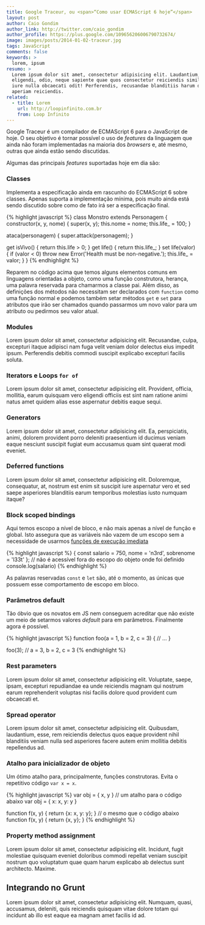 ```yaml
---
title: Google Traceur, ou <span>“Como usar ECMAScript 6 hoje”</span>
layout: post
author: Caio Gondim
author_link: http://twitter.com/caio_gondim
author_profile: https://plus.google.com/109656206006790732674/
image: images/posts/2014-01-02-traceur.jpg
tags: JavaScript
comments: false
keywords: >
  lorem, ipsum
resumo: >
  Lorem ipsum dolor sit amet, consectetur adipisicing elit. Laudantium,
  eligendi, odio, neque sapiente quae quos consectetur reiciendis similique iste
  iure nulla obcaecati odit! Perferendis, recusandae blanditiis harum dolorum
  aperiam reiciendis.
related:
  - title: Lorem
    url: http://loopinfinito.com.br
    from: Loop Infinito
---
```


Google Traceur é um compilador de ECMAScript 6 para o JavaScript de hoje. O seu
objetivo é tornar possível o uso de _features_ da linguagem que ainda não foram
implementadas na maioria dos _browsers_ e, até mesmo, outras que ainda estão
sendo discutidas.

Algumas das principais _features_ suportadas hoje em dia são:

### Classes

Implementa a especificação ainda em rascunho do ECMAScript 6 sobre classes.
Apenas suporta a implementação mínima, pois muito ainda está sendo discutido
sobre como de fato irá ser a especificação final.

{% highlight javascript %}
class Monstro extends Personagem {
  constructor(x, y, nome) {
    super(x, y);
    this.nome = nome;
    this.life_ = 100;
  }

  ataca(personagem) {
    super.attack(personagem);
  }

  get isVivo() { return this.life > 0; }
  get life() { return this.life_; }
  set life(valor) {
    if (valor < 0) throw new Error('Health must be non-negative.');
    this.life_ = valor;
  }
}
{% endhighlight %}

Reparem no código acima que temos alguns elementos comuns em linguagens
orientadas a objeto, como uma função construtora, herança, uma palavra reservada
para chamarmos a classe pai. Além disso, as definições dos métodos não necessitam
ser declarados com `function` como uma função normal e podemos também setar
métodos `get` e `set` para atributos que irão ser chamados quando passarmos um
novo valor para um atributo ou pedirmos seu valor atual.

### Modules

Lorem ipsum dolor sit amet, consectetur adipisicing elit. Recusandae, culpa,
excepturi itaque adipisci nam fuga velit veniam dolor delectus eius impedit
ipsum. Perferendis debitis commodi suscipit explicabo excepturi facilis soluta.

### Iterators e Loops `for of`

Lorem ipsum dolor sit amet, consectetur adipisicing elit. Provident, officia,
mollitia, earum quisquam vero eligendi officiis est sint nam ratione animi natus
amet quidem alias esse aspernatur debitis eaque sequi.

### Generators

Lorem ipsum dolor sit amet, consectetur adipisicing elit. Ea, perspiciatis,
animi, dolorem provident porro deleniti praesentium id ducimus veniam eaque
nesciunt suscipit fugiat eum accusamus quam sint quaerat modi eveniet.

### Deferred functions

Lorem ipsum dolor sit amet, consectetur adipisicing elit. Doloremque,
consequatur, at, nostrum est enim sit suscipit iure aspernatur vero et sed saepe
asperiores blanditiis earum temporibus molestias iusto numquam itaque?

### Block scoped bindings

Aqui temos escopo a nível de bloco, e não mais apenas a nível de função e
global. Isto assegura que as variáveis não vazem de um escopo sem a necessidade
de usarmos
[funções de execução imediata](https://github.com/caiogondim/js-patterns-sublime-snippets#immediate-function)

{% highlight javascript %}
{
    const salario = 750,
    nome = 'n3rd',
    sobrenome = 'l33t'
};
// não é acessível fora do escopo do objeto onde foi definido
console.log(salario)
{% endhighlight %}

As palavras reservadas `const` e `let` são, até o momento, as únicas que possuem
esse comportamento de escopo em bloco.

### Parâmetros default

Tão óbvio que os novatos em JS nem conseguem acreditar que não existe um meio
de setarmos valores _default_ para em parâmetros. Finalmente agora é possível.

{% highlight javascript %}
function foo(a = 1, b = 2, c = 3) {
    // ...
}

foo(3); // a = 3, b = 2, c = 3
{% endhighlight %}

### Rest parameters

Lorem ipsum dolor sit amet, consectetur adipisicing elit. Voluptate, saepe,
ipsam, excepturi repudiandae ea unde reiciendis magnam qui nostrum earum
reprehenderit voluptas nisi facilis dolore quod provident cum obcaecati et.

### Spread operator

Lorem ipsum dolor sit amet, consectetur adipisicing elit. Quibusdam, laudantium,
esse, rem reiciendis delectus quos eaque provident nihil blanditiis veniam nulla
sed asperiores facere autem enim mollitia debitis repellendus ad.

### Atalho para inicializador de objeto

Um ótimo atalho para, principalmente, funções construtoras. Evita o repetitivo
código `var x = x`.

{% highlight javascript %}
var obj = { x, y }
// um atalho para o código abaixo
var obj = { x: x, y: y }

function f(x, y) { return {x: x, y: y}; }
// o mesmo que o código abaixo
function f(x, y) { return {x, y}; }
{% endhighlight %}

### Property method assignment

Lorem ipsum dolor sit amet, consectetur adipisicing elit. Incidunt, fugit
molestiae quisquam eveniet doloribus commodi repellat veniam suscipit nostrum
quo voluptatum quae quam harum explicabo ab delectus sunt architecto. Maxime.

## Integrando no Grunt

Lorem ipsum dolor sit amet, consectetur adipisicing elit. Numquam, quasi,
accusamus, deleniti, quis reiciendis quisquam vitae dolore totam qui incidunt ab
illo est eaque ea magnam amet facilis id ad.


